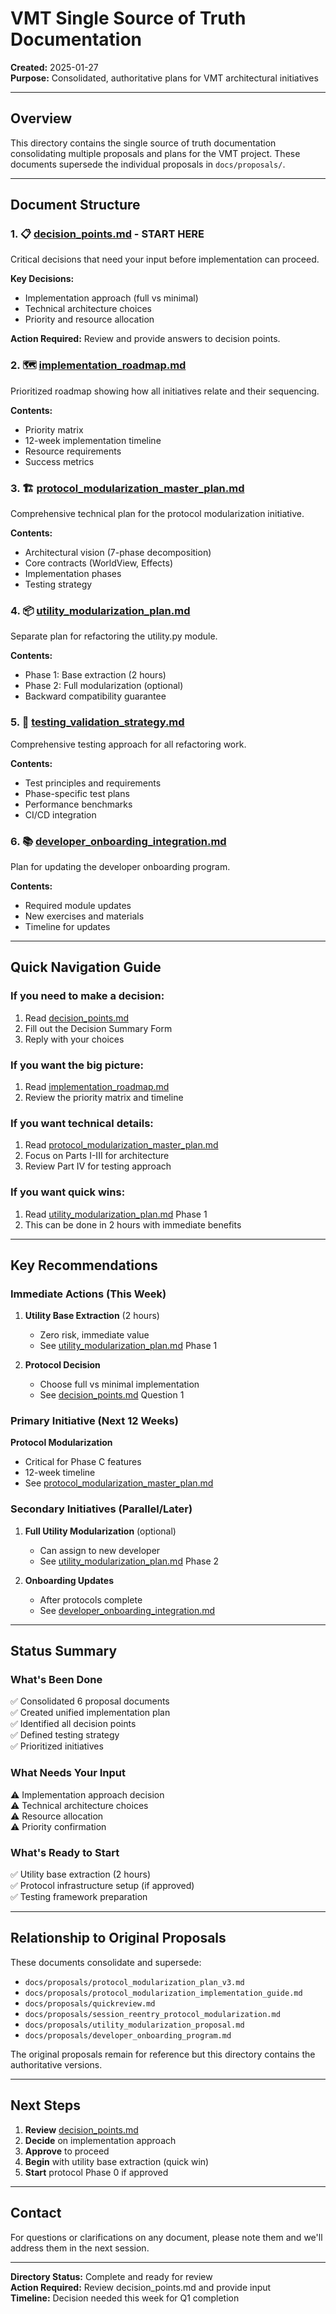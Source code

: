 # VMT Single Source of Truth Documentation

**Created:** 2025-01-27  
**Purpose:** Consolidated, authoritative plans for VMT architectural initiatives  

---

## Overview

This directory contains the single source of truth documentation consolidating multiple proposals and plans for the VMT project. These documents supersede the individual proposals in `docs/proposals/`.

---

## Document Structure

### 1. 📋 [decision_points.md](decision_points.md) - **START HERE**
Critical decisions that need your input before implementation can proceed.

**Key Decisions:**
- Implementation approach (full vs minimal)
- Technical architecture choices
- Priority and resource allocation

**Action Required:** Review and provide answers to decision points.

### 2. 🗺️ [implementation_roadmap.md](implementation_roadmap.md)
Prioritized roadmap showing how all initiatives relate and their sequencing.

**Contents:**
- Priority matrix
- 12-week implementation timeline
- Resource requirements
- Success metrics

### 3. 🏗️ [protocol_modularization_master_plan.md](protocol_modularization_master_plan.md)
Comprehensive technical plan for the protocol modularization initiative.

**Contents:**
- Architectural vision (7-phase decomposition)
- Core contracts (WorldView, Effects)
- Implementation phases
- Testing strategy

### 4. 📦 [utility_modularization_plan.md](utility_modularization_plan.md)  
Separate plan for refactoring the utility.py module.

**Contents:**
- Phase 1: Base extraction (2 hours)
- Phase 2: Full modularization (optional)
- Backward compatibility guarantee

### 5. 🧪 [testing_validation_strategy.md](testing_validation_strategy.md)
Comprehensive testing approach for all refactoring work.

**Contents:**
- Test principles and requirements
- Phase-specific test plans
- Performance benchmarks
- CI/CD integration

### 6. 📚 [developer_onboarding_integration.md](developer_onboarding_integration.md)
Plan for updating the developer onboarding program.

**Contents:**
- Required module updates
- New exercises and materials
- Timeline for updates

---

## Quick Navigation Guide

### If you need to make a decision:
1. Read [decision_points.md](decision_points.md)
2. Fill out the Decision Summary Form
3. Reply with your choices

### If you want the big picture:
1. Read [implementation_roadmap.md](implementation_roadmap.md)
2. Review the priority matrix and timeline

### If you want technical details:
1. Read [protocol_modularization_master_plan.md](protocol_modularization_master_plan.md)
2. Focus on Parts I-III for architecture
3. Review Part IV for testing approach

### If you want quick wins:
1. Read [utility_modularization_plan.md](utility_modularization_plan.md) Phase 1
2. This can be done in 2 hours with immediate benefits

---

## Key Recommendations

### Immediate Actions (This Week)

1. **Utility Base Extraction** (2 hours)
   - Zero risk, immediate value
   - See [utility_modularization_plan.md](utility_modularization_plan.md) Phase 1

2. **Protocol Decision** 
   - Choose full vs minimal implementation
   - See [decision_points.md](decision_points.md) Question 1

### Primary Initiative (Next 12 Weeks)

**Protocol Modularization**
- Critical for Phase C features
- 12-week timeline
- See [protocol_modularization_master_plan.md](protocol_modularization_master_plan.md)

### Secondary Initiatives (Parallel/Later)

1. **Full Utility Modularization** (optional)
   - Can assign to new developer
   - See [utility_modularization_plan.md](utility_modularization_plan.md) Phase 2

2. **Onboarding Updates**
   - After protocols complete
   - See [developer_onboarding_integration.md](developer_onboarding_integration.md)

---

## Status Summary

### What's Been Done
✅ Consolidated 6 proposal documents  
✅ Created unified implementation plan  
✅ Identified all decision points  
✅ Defined testing strategy  
✅ Prioritized initiatives  

### What Needs Your Input
⚠️ Implementation approach decision  
⚠️ Technical architecture choices  
⚠️ Resource allocation  
⚠️ Priority confirmation  

### What's Ready to Start
✅ Utility base extraction (2 hours)  
✅ Protocol infrastructure setup (if approved)  
✅ Testing framework preparation  

---

## Relationship to Original Proposals

These documents consolidate and supersede:
- `docs/proposals/protocol_modularization_plan_v3.md`
- `docs/proposals/protocol_modularization_implementation_guide.md`
- `docs/proposals/quickreview.md`
- `docs/proposals/session_reentry_protocol_modularization.md`
- `docs/proposals/utility_modularization_proposal.md`
- `docs/proposals/developer_onboarding_program.md`

The original proposals remain for reference but this directory contains the authoritative versions.

---

## Next Steps

1. **Review** [decision_points.md](decision_points.md)
2. **Decide** on implementation approach
3. **Approve** to proceed
4. **Begin** with utility base extraction (quick win)
5. **Start** protocol Phase 0 if approved

---

## Contact

For questions or clarifications on any document, please note them and we'll address them in the next session.

---

**Directory Status:** Complete and ready for review  
**Action Required:** Review decision_points.md and provide input  
**Timeline:** Decision needed this week for Q1 completion
